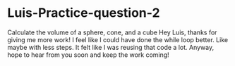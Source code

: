 # Luis-Practice-question-2
Calculate the volume of a sphere, cone, and a cube
Hey Luis, thanks for giving me more work! I feel like I could have done the while loop better. Like maybe with less steps. It felt like I was reusing that code a lot. Anyway, hope to hear from you soon and keep the work coming!
